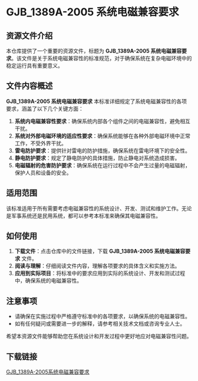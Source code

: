 # GJB_1389A-2005 系统电磁兼容要求

## 资源文件介绍

本仓库提供了一个重要的资源文件，标题为 **GJB_1389A-2005 系统电磁兼容要求**。该文件是关于系统电磁兼容性的标准规范，对于确保系统在复杂电磁环境中的稳定运行具有重要意义。

## 文件内容概述

**GJB_1389A-2005 系统电磁兼容要求** 本标准详细规定了系统电磁兼容性的各项要求，涵盖了以下几个关键方面：

1. **系统内电磁兼容性要求**：确保系统内部各个组件之间的电磁兼容性，避免相互干扰。
2. **系统对外部电磁环境的适应性要求**：确保系统能够在各种外部电磁环境中正常工作，不受外界干扰。
3. **雷电防护要求**：提供针对雷电的防护措施，确保系统在雷电环境下的安全性。
4. **静电防护要求**：规定了静电防护的具体措施，防止静电对系统造成损害。
5. **电磁辐射的危害防护要求**：确保系统在运行过程中不会产生过量的电磁辐射，保护人员和设备的安全。

## 适用范围

该标准适用于所有需要考虑电磁兼容性的系统设计、开发、测试和维护工作。无论是军事系统还是民用系统，都可以参考本标准来确保其电磁兼容性。

## 如何使用

1. **下载文件**：点击仓库中的文件链接，下载 **GJB_1389A-2005 系统电磁兼容要求** 文件。
2. **阅读与理解**：仔细阅读文件内容，理解各项要求的具体含义和实施方法。
3. **应用到实际项目**：将标准中的要求应用到实际的系统设计、开发和测试过程中，确保系统的电磁兼容性。

## 注意事项

- 请确保在实施过程中严格遵守标准中的各项要求，以确保系统的电磁兼容性。
- 如有任何疑问或需要进一步的解释，请参考相关技术文档或咨询专业人士。

希望本资源文件能够帮助您在系统设计和开发过程中更好地应对电磁兼容性问题。

## 下载链接

[GJB_1389A-2005系统电磁兼容要求](https://pan.quark.cn/s/eeeb9b8c094a)